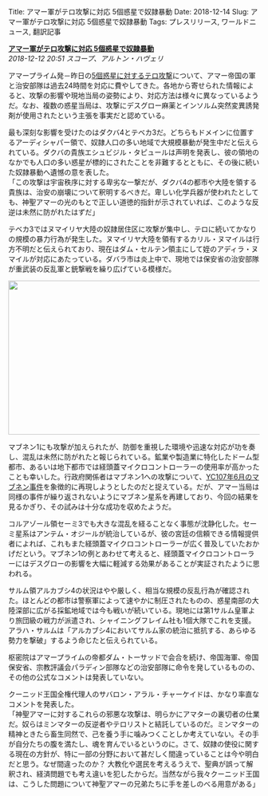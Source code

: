 Title: アマー軍がテロ攻撃に対応 5個惑星で奴隷暴動
Date: 2018-12-14
Slug: アマー軍がテロ攻撃に対応 5個惑星で奴隷暴動
Tags: プレスリリース, ワールドニュース, 翻訳記事

<p class="lead"><strong><a href="https://community.eveonline.com/news/news-channels/world-news/amarr-forces-respond-to-terrorist-attacks-and-slave-revolts-on-five-worlds/">アマー軍がテロ攻撃に対応 5個惑星で奴隷暴動</a></strong><br/>
<em>2018-12-12 20:51 スコープ、アルトン・ハヴェリ</em></p>
<p>アマープライム発－昨日の<a href="https://community.eveonline.com/news/news-channels/world-news/multiple-terrorist-attacks-against-amarr-empire-as-privy-council-meets/">5個惑星に対するテロ攻撃</a>について、アマー帝国の軍と治安部隊は過去24時間を対応に費やしてきた。各地から寄せられた情報によると、攻撃の影響や現地当局の姿勢により、対応方法は様々に異なっているようだ。なお、複数の惑星当局は、攻撃にデスグロー麻薬とインソルム突然変異誘発剤が使用されたという主張を事実だと認めている。</p>
<p>最も深刻な影響を受けたのはダクバ4とテベカ3だ。どちらもドメインに位置するアーディシャパー領で、奴隷人口の多い地域で大規模暴動が発生中だと伝えられている。ダクバの貴族エシュビジル・タピュールは声明を発表し、彼の領地のなかでも人口の多い惑星が標的にされたことを非難するとともに、その後に続いた奴隷暴動へ遺憾の意を表した。<br/>
「この攻撃は宇宙秩序に対する卑劣な一撃だが、ダクバ4の都市や大陸を領する貴族は、治安の崩壊について釈明するべきだ。卑しい化学兵器が使われたとしても、神聖アマーの光のもとで正しい道徳的指針が示されていれば、このような反逆は未然に防がれたはずだ」</p>
<p>テベカ3ではヌマイリヤ大陸の奴隷居住区に攻撃が集中し、テロに続いてかなりの規模の暴力行為が発生した。ヌマイリヤ大陸を領有するカリル・ヌマイルは行方不明だと伝えられており、現在はダム・セルテン領主にして姪のアディラ・ヌマイルが対応にあたっている。ダバラ市は炎上中で、現地では保安省の治安部隊が重武装の反乱軍と銃撃戦を繰り広げている模様だ。</p>
<p style="margin-bottom: 1em;"><img class="alignnone" height="309" src="https://evekatsu.github.io/parrot-archives/images/アマー軍がテロ攻撃に対応 5個惑星で奴隷暴動-1.jpg" width="580"/></p>
<p>マブネン1にも攻撃が加えられたが、防御を重視した環境や迅速な対応が功を奏し、混乱は未然に防がれたと報じられている。鉱業や製造業に特化したドーム型都市、あるいは地下都市では経頭蓋マイクロコントローラーの使用率が高かったことも幸いした。行政府関係者はマブネン1への攻撃について、<a href="https://community.eveonline.com/news/news-channels/world-news/catastrophe-strikes-amarr-planet-blood-raiders-claim-responsibility/">YC107年6月のマブネン事件</a>を象徴的に再現しようとしたのだと捉えている。だが、アマー当局は同様の事件が繰り返されないようにマブネン星系を再建しており、今回の結果を見るかぎり、その試みは十分な成功を収めたようだ。</p>
<p>コルアゾール領セーミ3でも大きな混乱を経ることなく事態が沈静化した。セーミ星系はアンテム・オジールが統治しているが、彼の宮廷の信頼できる情報提供者によれば、これもまた経頭蓋マイクロコントローラーが広く普及していたおかげだという。マブネン1の例とあわせて考えると、経頭蓋マイクロコントローラーにはデスグローの影響を大幅に軽減する効果があることが実証されたように思われる。</p>
<p>サルム領アルカブシ4の状況はやや厳しく、相当な規模の反乱行為が確認された。ほとんどの都市は警察軍によって速やかに制圧されたものの、惑星南部の大陸深部に広がる採鉱地域では今も戦いが続いている。現地には第1サルム皇軍より旅団級の戦力が派遣され、シャイニングフレイム社も1個大隊でこれを支援。アラハ・サルムは「アルカブシ4においてサルム家の統治に抵抗する、あらゆる勢力を撃破」するよう命じたと伝えられている。</p>
<p>枢密院はアマープライムの帝都ダム・トーサッドで会合を続け、帝国海軍、帝国保安省、宗教評議会パラディン部隊などの治安部隊に命令を発しているものの、その他の公式なコメントは発表していない。</p>
<p>クーニッド王国全権代理人のサバロン・アラル・チャーケイドは、かなり率直なコメントを発表した。<br/>
「神聖アマーに対するこれらの邪悪な攻撃は、明らかにアマターの裏切者の仕業だ。奴らはミンマターの反逆者やテロリストと結託しているのだ。ミンマターの精神ときたら畜生同然で、己を養う手に噛みつくことしか考えていない。その手が自分たちの腹を満たし、魂を育んでいるというのに。さて、奴隷の使役に関する現在の方針が、特に一部の分野において甚だしく間違っていることは今や明白だと思う。なぜ間違ったのか？ 大教化や選民を考えるうえで、聖典が誤って解釈され、経済問題でも考え違いを犯したからだ。当然ながら我々クーニッド王国は、こうした問題について神聖アマーの兄弟たちに手を差しのべる用意がある」</p>

